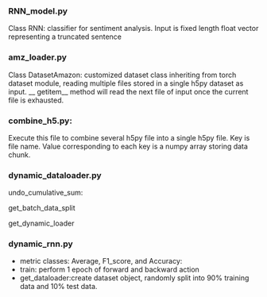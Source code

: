 ### RNN_model.py
Class RNN:  classifier for sentiment analysis. Input is fixed length float vector representing a truncated sentence

### amz_loader.py
Class DatasetAmazon: customized dataset class inheriting from torch dataset module, reading multiple files stored in a single h5py dataset as input. __ getitem__ method will read the next file of input once the current file is exhausted.

### combine_h5.py: 
Execute this file to combine several h5py file into a single h5py file. Key is file name. Value corresponding to each key is a numpy array storing data chunk.

### dynamic_dataloader.py
undo_cumulative_sum:

get_batch_data_split

get_dynamic_loader

### dynamic_rnn.py
+ metric classes: Average, F1_score, and Accuracy:
+ train: perform 1 epoch of forward and backward action
+ get_dataloader:create dataset object, randomly split into 90% training data and 10% test data.
